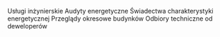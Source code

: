 Usługi inżynierskie
Audyty energetyczne
Świadectwa charakterystyki energetycznej
Przeglądy okresowe budynków
Odbiory techniczne od deweloperów
